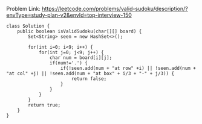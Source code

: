 Problem Link: https://leetcode.com/problems/valid-sudoku/description/?envType=study-plan-v2&envId=top-interview-150

```
class Solution {
    public boolean isValidSudoku(char[][] board) {
        Set<String> seen = new HashSet<>();

        for(int i=0; i<9; i++) {
            for(int j=0; j<9; j++) {
                char num = board[i][j];
                if(num!='.') {
                    if(!seen.add(num + "at row" +i) || !seen.add(num + "at col" +j) || !seen.add(num + "at box" + i/3 + "-" + j/3)) {
                        return false;
                    }
                }
            }
        }
        return true;
    }
}
```
